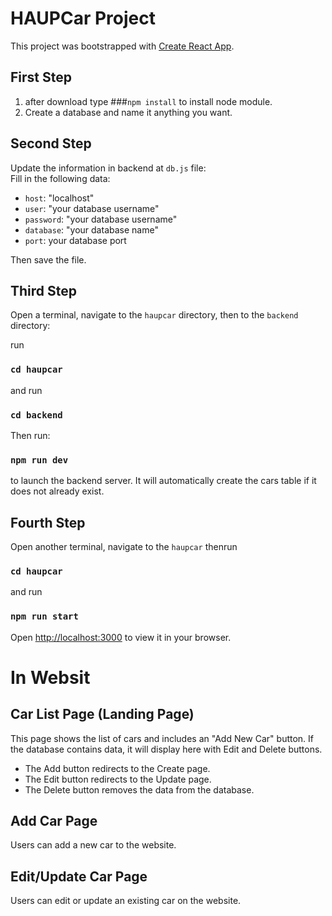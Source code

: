 # HAUPCar Project

This project was bootstrapped with [Create React App](https://github.com/facebook/create-react-app).

## First Step
1. after download type ###`npm install` to install node module.
2. Create a database and name it anything you want.

## Second Step
<!-- change data in backend -->
Update the information in backend at `db.js` file:  
Fill in the following data:
  - `host`: "localhost" <br>
  - `user`: "your database username" <br>
  - `password`: "your database username" <br>
  - `database`: "your database name" <br>
  - `port`: your database port <br>

Then save the file.

## Third Step

Open a terminal, navigate to the `haupcar` directory, then to the `backend` directory:

run
### `cd haupcar`
and run
### `cd backend`

Then run:
### `npm run dev`
to launch the backend server.
It will automatically create the cars table if it does not already exist.

## Fourth Step
Open another terminal, navigate to the `haupcar`
thenrun
### `cd haupcar`
and run
### `npm run start`
Open [http://localhost:3000](http://localhost:3000) to view it in your browser.

# In Websit
## Car List Page (Landing Page)
This page shows the list of cars and includes an "Add New Car" button.
If the database contains data, it will display here with Edit and Delete buttons.
- The Add button redirects to the Create page.
- The Edit button redirects to the Update page.
- The Delete button removes the data from the database.

## Add Car Page
Users can add a new car to the website.

## Edit/Update Car Page
Users can edit or update an existing car on the website.

 
